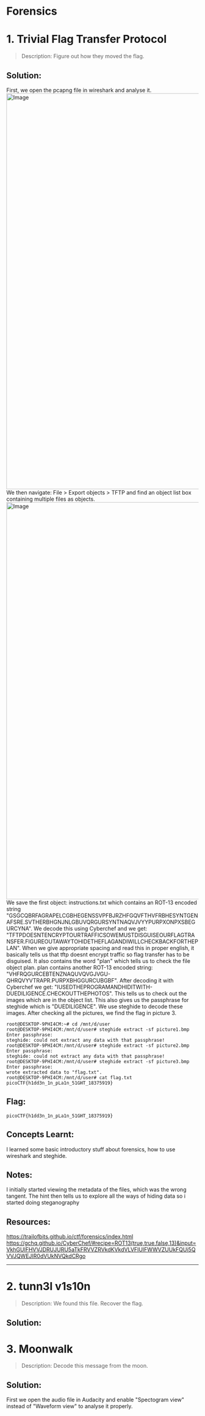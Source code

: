 # Forensics

# 1. Trivial Flag Transfer Protocol
> Description:
> Figure out how they moved the flag.
## Solution:
First, we open the pcapng file in wireshark and analyse it. 
<img width="1920" height="1036" alt="Image" src="https://github.com/user-attachments/assets/db62f338-22a3-46de-85f1-d71580e5c29c" />
We then navigate: File > Export objects > TFTP and find an object list box containing multiple files as objects.
<img width="1920" height="1039" alt="Image" src="https://github.com/user-attachments/assets/83106bf1-4508-4205-a249-5591f6bdc95c" />
We save the first object: instructions.txt which contains an ROT-13 encoded string "GSGCQBRFAGRAPELCGBHEGENSSVPFBJRZHFGQVFTHVFRBHESYNTGENAFSRE.SVTHERBHGNJNLGBUVQRGURSYNTNAQVJVYYPURPXONPXSBEGURCYNA". We decode this using Cyberchef and we get: "TFTPDOESNTENCRYPTOURTRAFFICSOWEMUSTDISGUISEOURFLAGTRANSFER.FIGUREOUTAWAYTOHIDETHEFLAGANDIWILLCHECKBACKFORTHEPLAN". When we give appropriate spacing and read this in proper english, it basically tells us that tftp doesnt encrypt traffic so flag transfer has to be disguised. It also contains the word "plan" which tells us to check the file object plan. plan contains another ROT-13 encoded string: "VHFRQGURCEBTENZNAQUVQVGJVGU-QHRQVYVTRAPR.PURPXBHGGURCUBGBF". After decoding it with Cyberchef we get: "IUSEDTHEPROGRAMANDHIDITWITH-DUEDILIGENCE.CHECKOUTTHEPHOTOS". This tells us to check out the images which are in the object list. This also gives us the passphrase for steghide which is "DUEDILIGENCE". We use steghide to decode these images. After checking all the pictures, we find the flag in picture 3.
```
root@DESKTOP-9PHI4CM:~# cd /mnt/d/user
root@DESKTOP-9PHI4CM:/mnt/d/user# steghide extract -sf picture1.bmp
Enter passphrase:
steghide: could not extract any data with that passphrase!
root@DESKTOP-9PHI4CM:/mnt/d/user# steghide extract -sf picture2.bmp
Enter passphrase:
steghide: could not extract any data with that passphrase!
root@DESKTOP-9PHI4CM:/mnt/d/user# steghide extract -sf picture3.bmp
Enter passphrase:
wrote extracted data to "flag.txt".
root@DESKTOP-9PHI4CM:/mnt/d/user# cat flag.txt
picoCTF{h1dd3n_1n_pLa1n_51GHT_18375919}
```
## Flag:
```
picoCTF{h1dd3n_1n_pLa1n_51GHT_18375919}
```
## Concepts Learnt:
I learned some basic introductory stuff about forensics, how to use wireshark and steghide.
## Notes:
I initially started viewing the metadata of the files, which was the wrong tangent. The hint then tells us to explore all the ways of hiding data so i started doing steganography
## Resources:
https://trailofbits.github.io/ctf/forensics/index.html
https://gchq.github.io/CyberChef/#recipe=ROT13(true,true,false,13)&input=VkhGUlFHVVJDRUJURU5aTkFRVVZRVkdKVkdVLVFIUlFWWVZUUkFQUi5QVVJQWEJIR0dVUkNVQkdCRgo

***

# 2. tunn3l v1s10n
> Description:
> We found this file. Recover the flag.
## Solution:

# 3. Moonwalk
> Description:
> Decode this message from the moon.
## Solution:
First we open the audio file in Audacity and enable "Spectogram view" instead of "Waveform view" to analyse it properly.




